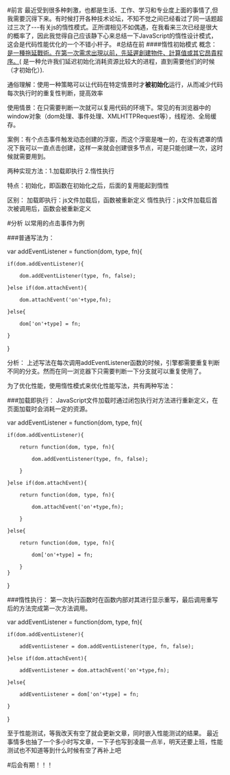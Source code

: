 #前言
最近受到很多种刺激，也都是生活、工作、学习和专业度上面的事情了,但我需要沉得下来。有时候打开各种技术论坛，不知不觉之间已经看过了同一话题超过三次了---有关js的惰性模式。正所谓相见不如偶遇，在我看来三次已经是很大的概率了，因此我觉得自己应该静下心来总结一下JavaScript的惰性设计模式，这会是代码性能优化的一个不错小杆子。
#总结在前
####惰性初始模式
概念：[是一種拖延戰術。在第一次需求出現以前，先延遲創建物件、計算值或其它昂貴程序。](https://zh.wikipedia.org/wiki/%E6%83%B0%E6%80%A7%E5%88%9D%E5%A7%8B%E6%A8%A1%E5%BC%8F?_blank)( 是一种允许我们延迟初始化消耗资源比较大的进程，直到需要他们的时候（才初始化）).

通俗理解：使用一种策略可以让代码在特定情景时才**被初始化**运行，从而减少代码每次执行时的重复性判断，提高效率

使用情景：在只需要判断一次就可以复用代码的环境下。常见的有浏览器中的window对象（dom处理、事件处理、XMLHTTPRequest等），线程池、全局缓存。

案例：有个点击事件触发动态创建的浮窗，而这个浮窗是唯一的，在没有遮罩的情况下我可以一直点击创建，这样一来就会创建很多节点，可是只能创建一次，这时候就需要用到。

两种实现方法：1.加载即执行 2.惰性执行

特点：初始化，即函数在初始化之后，后面的复用能起到惰性

区别：
加载即执行：js文件加载后，函数被重新定义
惰性执行：js文件加载后首次被调用后，函数会被重新定义

#分析
以常用的点击事件为例

###普通写法为：

var addEventListener = function(dom, type, fn){

    if(dom.addEventListener){
    
        dom.addEventListener(type, fn, false);
        
    }else if(dom.attachEvent){
    
        dom.attachEvent('on'+type,fn);
        
    }else{
    
        dom['on'+type] = fn;
        
    }
}

分析：
上述写法在每次调用addEventListener函数的时候，引擎都需要重复判断不同的分支。然而在同一浏览器下只需要判断一下分支就可以重复使用了。

为了优化性能，使用惰性模式来优化性能写法，共有两种写法：

###加载即执行：
JavaScript文件加载时通过闭包执行对方法进行重新定义，在页面加载时会消耗一定的资源。

var addEventListener = function(dom, type, fn){

    if(dom.addEventListener){
    
        return function(dom, type, fn){
        
            dom.addEventListener(type, fn, false);
            
        }
        
    }else if(dom.attachEvent){
    
        return function(dom, type, fn){
        
            dom.attachEvent('on'+type,fn);
            
        }
        
    }else{
    
        return function(dom, type, fn){
        
            dom['on'+type] = fn;
            
        }
    }
    
    
}


###惰性执行：
第一次执行函数时在函数内部对其进行显示重写，最后调用重写后的方法完成第一次方法调用。

var addEventListener = function(dom, type, fn){

    if(dom.addEventListener){
    
        addEventListener = dom.addEventListener(type, fn, false);
        
    }else if(dom.attachEvent){
    
        addEventListener = dom.attachEvent('on'+type,fn);
        
    }else{
    
        addEventListener = dom['on'+type] = fn;
        
    }
    
}

至于性能测试，等我改天有空了就会更新文章，同时嵌入性能测试的结果。
最近事情多也抽了一个多小时写文章，一下子也写到凌晨一点半，明天还要上班，性能测试也不知道等到什么时候有空了再补上吧

#后会有期！！！